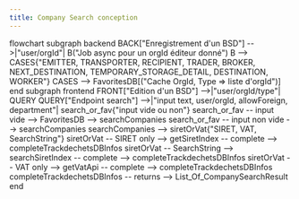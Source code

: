 ```yaml
---
title: Company Search conception
---
```


flowchart
    subgraph backend
    BACK["Enregistrement d'un BSD"] -->|"user/orgId"| B("Job async pour un orgId éditeur donné")
    B --> CASES{"EMITTER,
    TRANSPORTER,
    RECIPIENT,
    TRADER,
    BROKER,
    NEXT_DESTINATION,
    TEMPORARY_STORAGE_DETAIL,
    DESTINATION, WORKER"}
    CASES --> FavoritesDB[("Cache OrgId, Type => liste d'orgId")]
    end
    subgraph frontend
    FRONT["Edition d'un BSD"] -->|"user/orgId/type"| QUERY
    QUERY["Endpoint search"] -->|"input text, user/orgId, allowForeign, department"| search_or_fav{"input vide ou non"}
    search_or_fav -- input vide --> FavoritesDB --> searchCompanies
    search_or_fav -- input non vide --> searchCompanies
    searchCompanies --> siretOrVat{"SIRET, VAT, SearchString"}
    siretOrVat -- SIRET only --> getSiretIndex -- complete --> completeTrackdechetsDBInfos
    siretOrVat -- SearchString --> searchSiretIndex -- complete --> completeTrackdechetsDBInfos
    siretOrVat -- VAT only --> getVatApi -- complete --> completeTrackdechetsDBInfos
    completeTrackdechetsDBInfos -- returns --> List_Of_CompanySearchResult
    end
